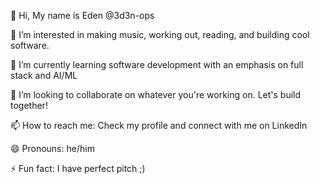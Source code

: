 
👋 Hi, My name is Eden @3d3n-ops

👀 I’m interested in making music, working out, reading, and building cool software.

🌱 I’m currently learning software development with an emphasis on full stack and AI/ML

💞️ I’m looking to collaborate on whatever you're working on. Let's build together!

📫 How to reach me: Check my profile and connect with me on LinkedIn

😄 Pronouns: he/him

⚡ Fun fact: I have perfect pitch ;) 


<!---
3d3n-ops/3d3n-ops is a ✨ special ✨ repository because its `README.md` (this file) appears on your GitHub profile.
You can click the Preview link to take a look at your changes.
--->
